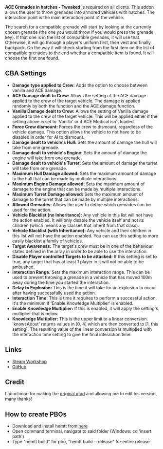 **ACE Grenades in hatches - Tweaked** is required on all clients.
This addon allows the user to throw grenades into armored vehicles with hatches. The interaction point is the main interaction point of the vehicle.

The search for a compatible grenade will start by looking at the currently chosen grenade (the one you would throw if you would press the grenade key). If that one is in the list of compatible grenades, it will use that. Otherwise, it will go through a player's uniform first, then vest and finally backpack. On the way it will check starting from the first item on the list of compatible grenades to the end whether a compatible item is found. It will choose the first one found.

<h2>CBA Settings</h2>

* **Damage type applied to Crew:** Adds the option to choose between vanilla and ACE damage.
* **ACE Damage dealt to Crew:** Allows the setting of the ACE damage applied to the crew of the target vehicle. The damage is applied randomly by both the function and the ACE damage function.
* **Vanilla Damage dealt to Crew:** Allows the setting of Vanilla damage applied to the crew of the target vehicle. This will be applied either if the setting above is set to 'Vanilla' or if ACE Medical isn't loaded.
* **Force Crew dismount:** Forces the crew to dismount, regardless of the vehicle damage. This option allows the vehicle to not have to be disabled in order for AI to dismount.
* **Damage dealt to vehicle's Hull:** Sets the amount of damage the hull will take from one grenade.
* **Damage dealt to vehicle's Engine:** Sets the amount of damage the engine will take from one grenade.
* **Damage dealt to vehicle's Turret:** Sets the amount of damage the turret will take from one grenade.
* **Maximum Hull Damage allowed:** Sets the maximum amount of damage to the hull that can be made by multiple interactions.
* **Maximum Engine Damage allowed:** Sets the maximum amount of damage to the engine that can be made by multiple interactions.
* **Maximum Turret Damage allowed:** Sets the maximum amount of damage to the turret that can be made by multiple interactions.
* **Allowed Grenades:** Allows the user to define which grenades can be used for the action.
* **Vehicle Blacklist (no Inheritance):** Any vehicle in this list will not have the action enabled. It will only disable the vehicle itself and not its children (which means any classes that inherit from that class).
* **Vehicle Blacklist (with Inheritance):** Any vehicle and their children in this list will not have the action enabled. You can use this setting to more easily blacklist a family of vehicles.
* **Target Awareness:** The target's crew must be in one of the behaviour states defined in the array in order to be able to use the interaction.
* **Disable Player controlled Targets to be attacked:** If this setting is set to true, any target that has at least 1 player in it will not be able to be ambushed.
* **Interaction Range:** Sets the maximum interaction range. This can be used to prevent throwing a grenade in a vehicle that has moved 100m away during the time you started the interaction.
* **Delay to Explosion:** This is the time it will take for an explosion to occur after having successfully used the action.
* **Interaction Time:** This is time it requires to perform a successful action. It's the minimum if 'Enable Knowledge Multiplier' is enabled.
* **Enable Knowledge Multiplier:** If this is enabled, it will apply the setting's multiplier that is below.
* **Knowledge Multiplier:** This is the upper limit to a linear conversion. 'knowsAbout' returns values in [0, 4] which are then converted to [1, this setting]. The resulting value of the linear conversion is multiplied with the interaction time setting to give the final interaction time.

<h2>Links</h2>

- [Steam Workshop](https://steamcommunity.com/sharedfiles/filedetails/?id=2418896377)<br/>
- [GitHub](https://github.com/johnb432/ACE-grenades-in-hatches)

<h2>Credit</h2>

Launchman for making the [original mod](https://steamcommunity.com/sharedfiles/filedetails/?id=2398240266) and allowing me to edit his version, many thanks!

<h2>How to create PBOs</h2>

* Download and install hemtt from [here](https://github.com/BrettMayson/HEMTT)
* Open command terminal, navigate to said folder (Windows: cd 'insert path')
* Type "hemtt build" for pbo, "hemtt build --release" for entire release
